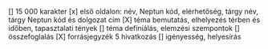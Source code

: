 [] 15 000 karakter
[x] első oldalon: név, Neptun kód, elérhetőség, tárgy név, tárgy Neptun kód és dolgozat cím
[X] téma bemutatás, elhelyezés térben és időben, tapasztalati tények
[] téma definiálás, elemzési szempontok
[] összefoglalás
[X] forrásjegyzék 5 hivatkozás
[] igényesség, helyesírás